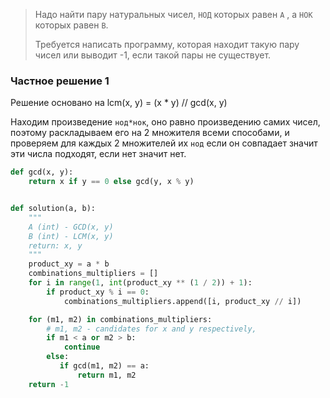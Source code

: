 >Надо найти пару натуральных чисел, `НОД` которых равен
`A`
, а `НОК` которых равен 
`B`. 
>
>Требуется написать программу, которая находит такую пару чисел или выводит -1, если такой пары не существует.

### Частное решение 1

Решение основано на lcm(x, y) = (x * y) // gcd(x, y)

Находим произведение `нод*нок`, оно равно произведению самих чисел,
поэтому раскладываем его на 2 множителя всеми способами, 
и проверяем для каждых 2 множителей их `нод` если он совпадает значит эти числа подходят, если нет значит нет.

```python
def gcd(x, y):
    return x if y == 0 else gcd(y, x % y)


def solution(a, b):
    """
    A (int) - GCD(x, y)
    B (int) - LCM(x, y)
    return: x, y
    """
    product_xy = a * b
    combinations_multipliers = []
    for i in range(1, int(product_xy ** (1 / 2)) + 1):
        if product_xy % i == 0:
            combinations_multipliers.append([i, product_xy // i])

    for (m1, m2) in combinations_multipliers:
        # m1, m2 - candidates for x and y respectively,
        if m1 < a or m2 > b:
            continue
        else:
           if gcd(m1, m2) == a:
               return m1, m2
    return -1
```

